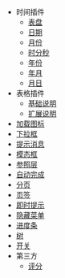 * 时间插件
  * [表盘](clockpicker.md)
  * [日期](date.md)
  * [月份](month.md)
  * [时分秒](time.md)
  * [年份](year.md)
  * [年月](yearmonth.md)
  * [月日](monthdate.md)
* 表格插件
  * [基础说明](grid.md)
  * [扩展说明](gridCustom.md)
* [加载图标](loading.md)
* [下拉框](combobox.md)
* [提示消息](jsmessage.md)
* [模态框](jsmodal.md)
* [参照层](jsrefer.md)
* [自动完成](autocomplete.md)
* [分页](jspagination.md)
* [页签](jstabs.md)
* [即时提示](jstooltip.md)
* [隐藏菜单](menu.md)
* [进度条](jsprogress.md)
* [树](tree.md)
* [开关](jsswitch.md)
* 第三方
  * [评分](jsrating.md)

